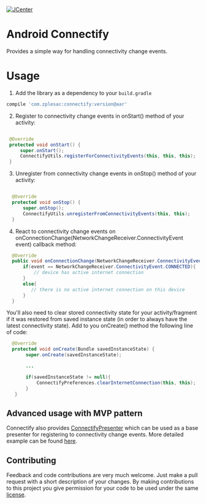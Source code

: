 [![JCenter](https://img.shields.io/badge/JCenter-1.0.0-red.svg?style=flat)](https://bintray.com/zplesac/maven/android-connectify/view)

# Android Connectify

Provides a simple way for handling connectivity change events.

# Usage

1) Add the library as a dependency to your ```build.gradle```

```groovy
compile 'com.zplesac:connectify:version@aar'
```

2) Register to connectivity change events in onStart() method of your activity:

```java

 @Override
 protected void onStart() {
     super.onStart();
     ConnectifyUtils.registerForConnectivityEvents(this, this, this);
 }

  ```

3) Unregister from connectivity change events in onStop() method of your activity:

```java

  @Override
  protected void onStop() {
      super.onStop();
      ConnectifyUtils.unregisterFromConnectivityEvents(this, this);
  }

  ```

4) React to connectivity change events on onConnectionChange(NetworkChangeReceiver.ConnectivityEvent event) callback method:

```java
  @Override
  public void onConnectionChange(NetworkChangeReceiver.ConnectivityEvent event) {
      if(event == NetworkChangeReceiver.ConnectivityEvent.CONNECTED){
          // device has active internet connection
      }
      else{
         // there is no active internet connection on this device
      }
  }
  ```

You'll also need to clear stored connectivity state for your activity/fragment
if it was restored from saved instance state (in order to always have the latest
connectivity state). Add to you onCreate() method the  following line of code:

```java
  @Override
  protected void onCreate(Bundle savedInstanceState) {
       super.onCreate(savedInstanceState);

       ...

       if(savedInstanceState != null){
           ConnectifyPreferences.clearInternetConnection(this, this);
       }
   }
  ```

## Advanced usage with MVP pattern

Connectify also provides [ConnectifyPresenter](https://github.com/zplesac/android_connectify/blob/master/connectify%2Fsrc%2Fmain%2Fjava%2Fcom%2Fzplesac%2Fconnectifty%2Fpresenters%2FConnectifyPresenter.java)
which can be used as a base presenter for registering to connectivity change events.
More detailed example can be found [here](https://github.com/zplesac/android_connectify/blob/master/sampleapp/src/main/java/com/zplesac/connectify/sampleapp/activities/MVPActivity.java).

## Contributing

Feedback and code contributions are very much welcome. Just make a pull request with a short description of your changes. By making contributions to this project you give permission for your code to be used under the same [license](LICENSE).
